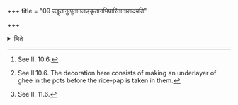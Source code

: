 +++
title = "09 उद्धृतानुत्पूतानलङ्कृतानभिघारितानासादयति"

+++

<details><summary>थिते</summary>

9. He places the rice portions scooped out, purified,[^1] decorated,[^2] and the ones on which ghee is poured, on the altar.[^3]   


[^1]: See II. 10.6.  

[^2]: See II.10.6. The decoration here consists of making an underlayer of ghee in the pots before the rice-pap is taken in them.  

[^3]: See II. 11.6.
</details>
